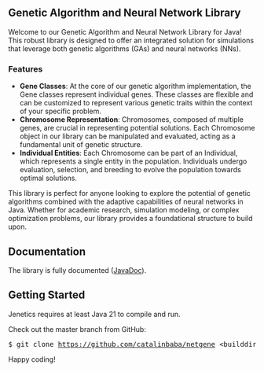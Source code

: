 <h2>Genetic Algorithm and Neural Network Library</h2>

<p>Welcome to our Genetic Algorithm and Neural Network Library for Java! This robust library is designed to offer an integrated solution for simulations that leverage both genetic algorithms (GAs) and neural networks (NNs).</p>

<h3>Features</h3>

<ul>
    <li><strong>Gene Classes</strong>: At the core of our genetic algorithm implementation, the Gene classes represent individual genes. These classes are flexible and can be customized to represent various genetic traits within the context of your specific problem.</li>
    <li><strong>Chromosome Representation</strong>: Chromosomes, composed of multiple genes, are crucial in representing potential solutions. Each Chromosome object in our library can be manipulated and evaluated, acting as a fundamental unit of genetic structure.</li>
    <li><strong>Individual Entities</strong>: Each Chromosome can be part of an Individual, which represents a single entity in the population. Individuals undergo evaluation, selection, and breeding to evolve the population towards optimal solutions.</li>
</ul>

<p>This library is perfect for anyone looking to explore the potential of genetic algorithms combined with the adaptive capabilities of neural networks in Java. Whether for academic research, simulation modeling, or complex optimization problems, our library provides a foundational structure to build upon.</p>

<h2>Documentation</h2>

<p>The library is fully documented (<a href="https://github.com/catalinbaba/netgene/tree/master/dist/javadoc" target="_blank">JavaDoc</a>).</p>

<h2>Getting Started</h2>

<p>Jenetics requires at least Java 21 to compile and run.</p>

<p>Check out the master branch from GitHub:</p>

<pre>
$ git clone <a href="https://github.com/catalinbaba/netgene.git">https://github.com/catalinbaba/netgene</a> &lt;builddir&gt;
</pre>

<p>Happy coding!</p>
